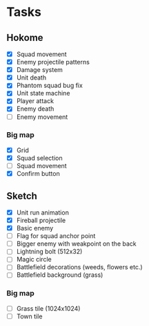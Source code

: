 # Tasks

## Hokome

- [x] Squad movement
- [x] Enemy projectile patterns
- [x] Damage system
- [x] Unit death
- [x] Phantom squad bug fix
- [x] Unit state machine
- [x] Player attack
- [x] Enemy death
- [ ] Enemy movement

### Big map

- [x] Grid
- [x] Squad selection
- [ ] Squad movement
- [x] Confirm button

## Sketch

- [x] Unit run animation
- [x] Fireball projectile
- [x] Basic enemy
- [ ] Flag for squad anchor point
- [ ] Bigger enemy with weakpoint on the back
- [ ] Lightning bolt (512x32)
- [ ] Magic circle
- [ ] Battlefield decorations (weeds, flowers etc.)
- [ ] Battlefield background (grass)

### Big map

- [ ] Grass tile (1024x1024)
- [ ] Town tile
